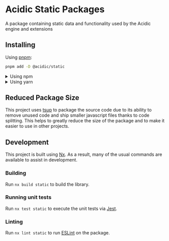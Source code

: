 <!-- START header -->
<!-- END header -->

# Acidic Static Packages

A package containing static data and functionality used by the Acidic engine and extensions

<!-- START doctoc -->
<!-- END doctoc -->

## Installing

Using [pnpm](http://pnpm.io):

```bash
pnpm add -D @acidic/static
```

<details>
  <summary>Using npm</summary>

```bash
npm install -D @acidic/static
```

</details>

<details>
  <summary>Using yarn</summary>

```bash
yarn add -D @acidic/static
```

</details>

## Reduced Package Size

This project uses [tsup](https://tsup.egoist.dev/) to package the source code due to its ability to remove unused code and ship smaller javascript files thanks to code splitting. This helps to greatly reduce the size of the package and to make it easier to use in other projects.

## Development

This project is built using [Nx](https://nx.dev). As a result, many of the usual commands are available to assist in development.

### Building

Run `nx build static` to build the library.

### Running unit tests

Run `nx test static` to execute the unit tests via [Jest](https://jestjs.io).

### Linting

Run `nx lint static` to run [ESLint](https://eslint.org/) on the package.

<!-- START footer -->
<!-- END footer -->
